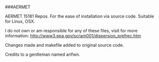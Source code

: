 ###AERMET

AERMET 15181 Repos. For the ease of installation via source code. Suitable for Linux, OSX.

I do not own or am responsible for any of these files, visit for more information: http://www3.epa.gov/scram001/dispersion_prefrec.htm

Changes made and makefile added to original source code.

Credits to a gentleman named arifwn.

